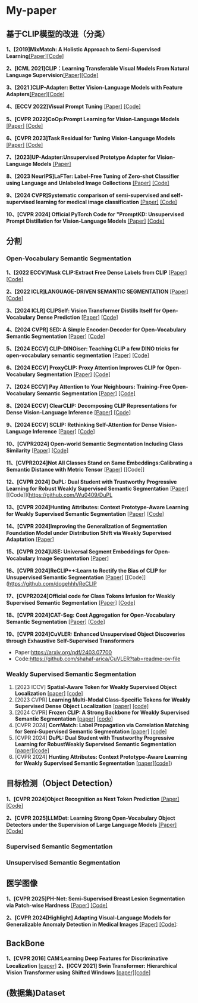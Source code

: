 # My-paper
## 基于CLIP模型的改进（分类）
**1、[2019]MixMatch: A Holistic Approach to Semi-Supervised Learning**[[Paper]](https://arxiv.org/pdf/1905.02249)[[Code]](https://github.com/google-research/mixmatch)
  

**2、[ICML 2021]CLIP：Learning Transferable Visual Models From Natural Language Supervision**[[Paper]](https://arxiv.org/pdf/2103.00020)[[Code]](https://github.com/OpenAI/CLIP)

**3、[2021 ]CLIP-Adapter: Better Vision-Language Models with Feature Adapters**[[Paper]](https://arxiv.org/pdf/2110.04544)[[Code]](https://github.com/gaopengcuhk/CLIP-Adapter0)



**4、[ECCV 2022]Visual Prompt Tuning**
[[Paper]](https://arxiv.org/abs/2203.12119)
[[Code]](https://github.com/kmnp/vpt)

**5、[CVPR 2022]CoOp:Prompt Learning for Vision-Language Models**
[[Paper]](https://arxiv.org/pdf/2109.01134)
[[Code]](https://github.com/KaiyangZhou/CoOp)


**6、[CVPR 2023]Task Residual for Tuning Vision-Language Models**
[[Paper]](https://arxiv.org/pdf/2211.10277)
[[Code]](https://github.com/geekyutao/TaskRes)


**7、[2023]UP-Adapter:Unsupervised Prototype Adapter for Vision-Language Models**
[[Paper]](https://arxiv.org/pdf/2308.11507)



**8、[2023 NeurIPS]LaFTer: Label-Free Tuning of Zero-shot Classifier using Language and Unlabeled Image Collections**
[[Paper]](https://arxiv.org/pdf/2305.18287)
[[Code]](https://github.com/jmiemirza/LaFTer)


**9、[2024 CVPR]Systematic comparison of semi-supervised and self-supervised learning for medical image classification**
[[Paper]](https://arxiv.org/pdf/2307.08919)
[[Code]](https://github.com/tufts-ml/SSL-vs-SSL-benchmark)

**10、[CVPR 2024] Official PyTorch Code for "PromptKD: Unsupervised Prompt Distillation for Vision-Language Models**
[[Paper]](https://arxiv.org/pdf/2403.02781)
[[Code]](https://github.com/zhengli97/PromptKD)



## 分割
### Open-Vocabulary Semantic Segmentation
**1、[2022 ECCV]Mask CLIP:Extract Free Dense Labels from CLIP**
[[Paper]](https://arxiv.org/pdf/2112.01071)
[[Code]](https://github.com/chongzhou96/MaskCLIP)


**2、[2022 ICLR]LANGUAGE-DRIVEN SEMANTIC SEGMENTATION**
[[Paper]](https://arxiv.org/pdf/2201.03546)
[[Code]](https://github.com/isl-org/lang-seg)

  

**3、[2024 ICLR] CLIPSelf: Vision Transformer Distills Itself for Open-Vocabulary Dense Prediction**
[[Paper]](https://arxiv.org/abs/2310.01403)
[[Code]](https://github.com/wusize/CLIPSelf)



**4、[2024 CVPR] SED: A Simple Encoder-Decoder for Open-Vocabulary Semantic Segmentation**
[[Paper]](https://arxiv.org/abs/2311.15537)
[[Code]](https://github.com/xb534/SED.git)


**5、[2024 ECCV] CLIP-DINOiser: Teaching CLIP a few DINO tricks for open-vocabulary semantic segmentation**
[[Paper]](https://arxiv.org/pdf/2312.12359)
[[Code]](https://github.com/wysoczanska/clip_dinoiser)


**6、[2024 ECCV] ProxyCLIP: Proxy Attention Improves CLIP for Open-Vocabulary Segmentation**
[[Paper]](https://arxiv.org/pdf/2408.04883)
[[Code]](https://github.com/mc-lan/ProxyCLIP)


**7、[2024 ECCV] Pay Attention to Your Neighbours: Training-Free Open-Vocabulary Semantic Segmentation**
[[Paper]](https://arxiv.org/pdf/2404.08181)
[[Code]](https://github.com/sinahmr/NACLIP)


**8、[2024 ECCV] ClearCLIP: Decomposing CLIP Representations for Dense Vision-Language Inference**
[[Paper]](https://www.ecva.net/papers/eccv_2024/papers_ECCV/papers/06346.pdf)
[[Code]](https://github.com/mc-lan/ClearCLIP)


**9、[2024 ECCV] SCLIP: Rethinking Self-Attention for Dense Vision-Language Inference**
[[Paper]](https://arxiv.org/pdf/2312.01597)
[[Code]](https://github.com/wangf3014/SCLIP)

  
**10、[CVPR2024] Open-world Semantic Segmentation Including Class Similarity**
[[Paper]](https://openaccess.thecvf.com/content/CVPR2024/papers/Sodano_Open-World_Semantic_Segmentation_Including_Class_Similarity_CVPR_2024_paper.pdf)
[[Code]](https://github.com/PRBonn/ContMAV)


**11、[CVPR2024]Not All Classes Stand on Same Embeddings:Calibrating a Semantic Distance with Metric Tensor** [[Paper]](https://openaccess.thecvf.com/content/CVPR2024/papers/Park_Not_All_Classes_Stand_on_Same_Embeddings_Calibrating_a_Semantic_CVPR_2024_paper.pdf)
[[Code]]

**12、[CVPR 2024] DuPL: Dual Student with Trustworthy Progressive Learning for Robust Weakly Supervised Semantic Segmentation**
[[Paper]](https://openaccess.thecvf.com/content/CVPR2024/papers/Wu_DuPL_Dual_Student_with_Trustworthy_Progressive_Learning_for_Robust_Weakly_CVPR_2024_paper.pdf)
[[Code]](https://github.com/Wu0409/DuPL

**13、[CVPR 2024]Hunting Attributes: Context Prototype-Aware Learning for Weakly Supervised Semantic Segmentation**
[[Paper]](https:https://openaccess.thecvf.com/content/CVPR2024/papers/Tang_Hunting_Attributes_Context_Prototype-Aware_Learning_for_Weakly_Supervised_Semantic_Segmentation_CVPR_2024_paper.pdf)
[[Code]](https://github.com/Barrett-python/CPAL)


**14、[CVPR 2024]Improving the Generalization of Segmentation Foundation Model under Distribution Shift via Weakly Supervised Adaptation**
[[Paper]](https://openaccess.thecvf.com/content/CVPR2024/papers/Zhang_Improving_the_Generalization_of_Segmentation_Foundation_Model_under_Distribution_Shift_CVPR_2024_paper.pdf)

**15、[CVPR 2024]USE: Universal Segment Embeddings for Open-Vocabulary Image Segmentation**
[[Paper]](https://openaccess.thecvf.com/content/CVPR2024/papers/Wang_USE_Universal_Segment_Embeddings_for_Open-Vocabulary_Image_Segmentation_CVPR_2024_paper.pdf)

**16、[CVPR 2024]ReCLIP++:Learn to Rectify the Bias of CLIP for Unsupervised Semantic Segmentation**
[[Paper]](https://arxiv.org/pdf/2408.06747)
[[Code]](https://github.com/dogehhh/ReCLIP


**17、[CVPR2024]Official code for Class Tokens Infusion for Weakly Supervised Semantic Segmentation**
[[Paper]](Yoon_Class_Tokens_Infusion_for_Weakly_Supervised_Semantic_Segmentation_CVPR_2024_paper)
[[Code]](https://github.com/yoon307/CTI)


**18、[CVPR 2024]CAT-Seg: Cost Aggregation for Open-Vocabulary Semantic Segmentation**
[[Paper]](https://arxiv.org/pdf/2303.11797)
[[Code]](https://github.com/cvlab-kaist/CAT-Seg)

  
**19、[CVPR 2024]CuVLER: Enhanced Unsupervised Object Discoveries through Exhaustive Self-Supervised Transformers**
- Paper:https://arxiv.org/pdf/2403.07700
- Code:https://github.com/shahaf-arica/CuVLER?tab=readme-ov-file
  
### Weakly Supervised Semantic Segmentation
1. [2023 ICCV] **Spatial-Aware Token for Weakly Supervised Object Localization** [[paper]](https://openaccess.thecvf.com/content/ICCV2023/papers/Wu_Spatial-Aware_Token_for_Weakly_Supervised_Object_Localization_ICCV_2023_paper.pdf) [[code]](https://github.com/khanrc/tcl)
2. [2023 CVPR] **Learning Multi-Modal Class-Specific Tokens for Weakly Supervised Dense Object Localization** [[paper]](https://openaccess.thecvf.com/content/CVPR2023/papers/Xu_Learning_Multi-Modal_Class-Specific_Tokens_for_Weakly_Supervised_Dense_Object_Localization_CVPR_2023_paper.pdf) [[code]](https://github.com/xulianuwa/MMCST)
3. [2024 CVPR] **Frozen CLIP: A Strong Backbone for Weakly Supervised Semantic Segmentation** [[paper]](https://arxiv.org/pdf/2406.11189v1) [[code]](https://github.com/zbf1991/WeCLIP)
4. [CVPR 2024] **CorrMatch: Label Propagation via Correlation Matching for Semi-Supervised Semantic Segmentation** [[paper]](https://arxiv.org/pdf/2411.13147v1) [[code]](https://github.com/ZiqinZhou66/ZegCLIP?tab=readme-ov-file)
5. [CVPR 2024] **DuPL: Dual Student with Trustworthy Progressive Learning for RobustWeakly Supervised Semantic Segmentation** [[paper]](https://arxiv.org/pdf/2403.11184)[[code]](https://github.com/Wu0409/DuPL)
6. [CVPR 2024] **Hunting Attributes: Context Prototype-Aware Learning for Weakly Supervised Semantic Segmentation** [[paper]](https://link.zhihu.com/?target=https%3A//arxiv.org/abs/2403.07630)[[code]](https://github.com/Barrett-python/CPAL))

  
## 目标检测（Object Detection）
**1、[CVPR 2024]Object Recognition as Next Token Prediction**
[[Paper]](https://openaccess.thecvf.com/content/CVPR2024/papers/Yue_Object_Recognition_as_Next_Token_Prediction_CVPR_2024_paper.pdf)
[[Code]](https://github.com/kaiyuyue/nxtp)


**2、[CVPR 2025]LLMDet: Learning Strong Open-Vocabulary Object Detectors under the Supervision of Large Language Models**
[[Paper]](https://arxiv.org/pdf/2501.18954)
[[Code]](https://github.com/iSEE-Laboratory/LLMDet)


### Supervised Semantic Segmentation


### Unsupervised Semantic Segmentation



## 医学图像
**1、[CVPR 2025]PH-Net: Semi-Supervised Breast Lesion Segmentation via Patch-wise Hardness**
[[Paper]](https://openaccess.thecvf.com/content/CVPR2024/papers/Jiang_PH-Net_Semi-Supervised_Breast_Lesion_Segmentation_via_Patch-wise_Hardness_CVPR_2024_paper.pdf)
[[Code]](https://github.com/jjjsyyy/PH-Net)

**2、[CVPR 2024[Highlight] Adapting Visual-Language Models for Generalizable Anomaly Detection in Medical Images**
[[Paper]](https://openaccess.thecvf.com/content/CVPR2024/papers/Huang_Adapting_Visual-Language_Models_for_Generalizable_Anomaly_Detection_in_Medical_Images_CVPR_2024_paper.pdf)
[[Code]](https://github.com/MediaBrain-SJTU/MVFA-AD):

## BackBone
**1、[CVPR 2016] CAM:Learning Deep Features for Discriminative Localization** [[paper]](https://arxiv.org/pdf/1512.04150)
**2、[ICCV 2021] Swin Transformer: Hierarchical Vision Transformer using Shifted Windows** [[paper]](https://arxiv.org/pdf/2103.14030)[[code]](https://github.com/microsoft/Swin-Transformer)
##  (数据集)Dataset

